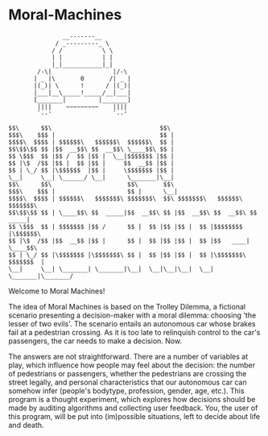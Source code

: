 # Moral-Machines

                   __-------__
                 / _---------_ \
                / /           \ \
                | |           | |
                |_|___________|_|
            /-\|                 |/-\
           | _ |\       0       /| _ |
           |(_)| \      !      / |(_)|
           |___|__\_____!_____/__|___|
           [_______|         |_______] 
            ||||    ~~~~~~~~~    ||||
            `--'                 `--'

    $$\      $$\                              $$\                                
    $$$\    $$$ |                             $$ |                               
    $$$$\  $$$$ | $$$$$$\   $$$$$$\  $$$$$$\  $$ |                               
    $$\$$\$$ $$ |$$  __$$\ $$  __$$\ \____$$\ $$ |                               
    $$ \$$$  $$ |$$ /  $$ |$$ |  \__|$$$$$$$ |$$ |                               
    $$ |\$  /$$ |$$ |  $$ |$$ |     $$  __$$ |$$ |                               
    $$ | \_/ $$ |\$$$$$$  |$$ |     \$$$$$$$ |$$ |                               
    \__|     \__| \______/ \__|      \_______|\__|                               
    $$\      $$\                     $$\       $$\                               
    $$$\    $$$ |                    $$ |      \__|                              
    $$$$\  $$$$ | $$$$$$\   $$$$$$$\ $$$$$$$\  $$\ $$$$$$$\   $$$$$$\   $$$$$$$\ 
    $$\$$\$$ $$ | \____$$\ $$  _____|$$  __$$\ $$ |$$  __$$\ $$  __$$\ $$  _____|
    $$ \$$$  $$ | $$$$$$$ |$$ /      $$ |  $$ |$$ |$$ |  $$ |$$$$$$$$ |\$$$$$$\  
    $$ |\$  /$$ |$$  __$$ |$$ |      $$ |  $$ |$$ |$$ |  $$ |$$   ____| \____$$\ 
    $$ | \_/ $$ |\$$$$$$$ |\$$$$$$$\ $$ |  $$ |$$ |$$ |  $$ |\$$$$$$$\ $$$$$$$  |
    \__|     \__| \_______| \_______|\__|  \__|\__|\__|  \__| \_______|\_______/ 


Welcome to Moral Machines! 
    
The idea of Moral Machines is based on the Trolley Dilemma, a fictional scenario presenting a decision-maker with a moral dilemma: choosing 'the lesser of two evils'. The scenario entails an autonomous car whose brakes fail at a pedestrian crossing. As it is too late to relinquish control to the car's passengers, the car needs to make a decision. Now.

The answers are not straightforward. There are a number of variables at play, which influence how people may feel about the decision: the number of pedestrians or passengers, whether the pedestrians are crossing the street legally, and personal characteristics that our autonomous car can somehow infer (people's bodytype, profession, gender, age, etc.). This program is a thought experiment, which explores how decisions should be made by auditing algorithms and collecting user feedback. You, the user of this program, will be put into (im)possible situations, left to decide about life and death.
